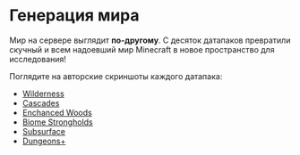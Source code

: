 # Генерация мира

Мир на сервере выглядит **по-другому**. С десяток датапаков превратили скучный и всем надоевший мир Minecraft в новое пространство для исследования!

Поглядите на авторские скриншоты каждого датапака:
* [Wilderness](https://modrinth.com/datapack/wilderness_/gallery)
* [Cascades](https://www.planetminecraft.com/data-pack/hybrid-beta-1-18-1-a-beta-style-interpretation-of-modern-minecraft-terrain/)
* [Enchanced Woods](https://www.planetminecraft.com/data-pack/enhanced-woods/)
* [Biome Strongholds](https://modrinth.com/datapack/biome-strongholds/gallery)
* [Subsurface](https://modrinth.com/datapack/subsurface/gallery)
* [Dungeons+](https://modrinth.com/datapack/dungeons+/gallery)